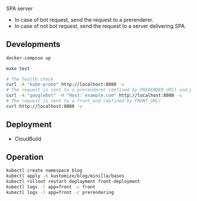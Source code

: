 SPA server

- In case of bot request, send the request to a prerenderer.
- In case of not bot request, send the request to a server delivering SPA.

## Developments

```bash
docker-compose up
```

```bash
make test
```

```bash
# The health check
curl -A "kube-probe" http://localhost:8080 -v
# The request is sent to a prerenderer (defined by PRERENDER_URL) and prernderer responses http://example.com page
curl -A "googlebot" -H "Host: example.com" http://localhost:8080 -v
# The request is sent to a front_end (defined by FRONT_URL)
curl http://localhost:8080 -v
```

## Deployment

- CloudBuild

## Operation

```bash
kubectl create namespace blog
kubectl apply -k kustomize/blog/minilla/bases
kubectl rollout restart deployment front-deployment
kubectl logs -l app=front -c front
kubectl logs -l app=front -c prerendering
```